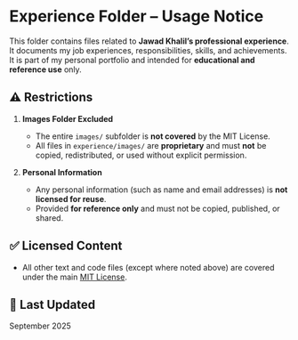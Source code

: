 # Experience Folder – Usage Notice

This folder contains files related to **Jawad Khalil’s professional experience**. It documents my job experiences, responsibilities, skills, and achievements. It is part of my personal portfolio and intended for **educational and reference use** only.

## ⚠️ Restrictions
1. **Images Folder Excluded**  
   - The entire `images/` subfolder is **not covered** by the MIT License.  
   - All files in `experience/images/` are **proprietary** and must **not** be copied, redistributed, or used without explicit permission.  

2. **Personal Information**  
   - Any personal information (such as name and email addresses) is **not licensed for reuse**.  
   - Provided **for reference only** and must not be copied, published, or shared.  

## ✅ Licensed Content
- All other text and code files (except where noted above) are covered under the main [MIT License](../experience/LICENSE.txt).    

## 📅 Last Updated
September 2025
